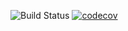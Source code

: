 ![Build Status](https://travis-ci.org/devsam/hello-world.svg?branch=master)
[![codecov](https://codecov.io/gh/devsam/hello-world/branch/master/graph/badge.svg)](https://codecov.io/gh/devsam/hello-world)
